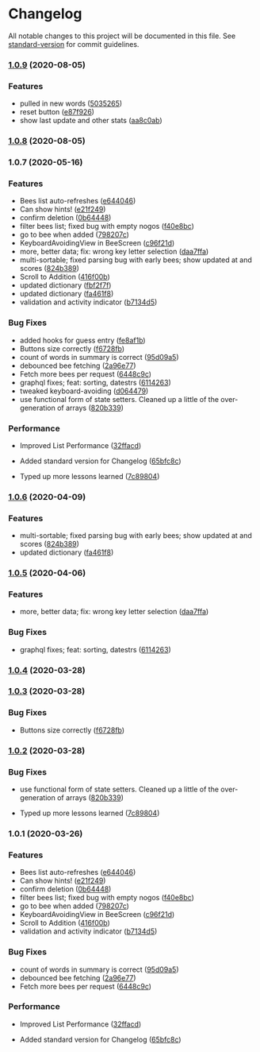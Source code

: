 # Changelog

All notable changes to this project will be documented in this file. See [standard-version](https://github.com/conventional-changelog/standard-version) for commit guidelines.

### [1.0.9](https://github.com/mrflip/lexy-bee/compare/v1.0.8...v1.0.9) (2020-08-05)


### Features

* pulled in new words ([5035265](https://github.com/mrflip/lexy-bee/commit/5035265fbb3168b590b07a3fc43f5a77de00e56f))
* reset button ([e87f926](https://github.com/mrflip/lexy-bee/commit/e87f926775f42f8a7c2e8b42d1495972a3872817))
* show last update and other stats ([aa8c0ab](https://github.com/mrflip/lexy-bee/commit/aa8c0ab237fea68f6158ff22b0f9c7ff242d5de8))

### [1.0.8](https://github.com/mrflip/lexy-bee/compare/v1.0.7...v1.0.8) (2020-08-05)

### 1.0.7 (2020-05-16)


### Features

* Bees list auto-refreshes ([e644046](https://github.com/mrflip/lexy-bee/commit/e6440464681667c2511d12f57d3b077b4ae7cbdb))
* Can show hints! ([e21f249](https://github.com/mrflip/lexy-bee/commit/e21f249eb9ab8762f2c49c2b073da9de3ba9b338))
* confirm deletion ([0b64448](https://github.com/mrflip/lexy-bee/commit/0b64448a811b1e0a0338a32c2f53146bf2e77206))
* filter bees list; fixed bug with empty nogos ([f40e8bc](https://github.com/mrflip/lexy-bee/commit/f40e8bc33d65b23f435bbdf0a6e32bcd063698ef))
* go to bee when added ([798207c](https://github.com/mrflip/lexy-bee/commit/798207ceaf31095ce50d029808a4f0f4c0484054))
* KeyboardAvoidingView in BeeScreen ([c96f21d](https://github.com/mrflip/lexy-bee/commit/c96f21dcca57d772ebae3a78f459f1a4e0ae7b19))
* more, better data; fix: wrong key letter selection ([daa7ffa](https://github.com/mrflip/lexy-bee/commit/daa7ffa3e2e48d3cfbe77c0a7ac0c78a6cf4eb3c))
* multi-sortable; fixed parsing bug with early bees; show updated at and scores ([824b389](https://github.com/mrflip/lexy-bee/commit/824b389a6da0e1dbd904a1d824543405abec71c8))
* Scroll to Addition ([416f00b](https://github.com/mrflip/lexy-bee/commit/416f00b56bd0c9ab1bedbd85bb2b0690408b7533))
* updated dictionary ([fbf2f7f](https://github.com/mrflip/lexy-bee/commit/fbf2f7ffe6ce0a1b77d19bcfccf0a8c44e79a899))
* updated dictionary ([fa461f8](https://github.com/mrflip/lexy-bee/commit/fa461f8597e4b287354b17f5d97bbe93aa2e5c95))
* validation and activity indicator ([b7134d5](https://github.com/mrflip/lexy-bee/commit/b7134d536c00cf6c2dda66d498caa354ad8a97ad))


### Bug Fixes

* added hooks for guess entry ([fe8af1b](https://github.com/mrflip/lexy-bee/commit/fe8af1b1c66cd17549a03e7c687b5a1d14b2ba93))
* Buttons size correctly ([f6728fb](https://github.com/mrflip/lexy-bee/commit/f6728fb1e9b798280d55e5cb50cea2604f32f9dd))
* count of words in summary is correct ([95d09a5](https://github.com/mrflip/lexy-bee/commit/95d09a5af17dd899a6ac491b27d6092d4923980a))
* debounced bee fetching ([2a96e77](https://github.com/mrflip/lexy-bee/commit/2a96e77b92aa6f7b8ad19d6cfcbf451e92fa6b51))
* Fetch more bees per request ([6448c9c](https://github.com/mrflip/lexy-bee/commit/6448c9c81c307f50dfcf9bbff96c9b1da10f907f))
* graphql fixes; feat: sorting, datestrs ([6114263](https://github.com/mrflip/lexy-bee/commit/6114263ba794e75f2880b9db4c0e27640b678b66))
* tweaked keyboard-avoiding ([d064479](https://github.com/mrflip/lexy-bee/commit/d064479e757776324b8ffa58d7530210762231c0))
* use functional form of state setters. Cleaned up a little of the over-generation of arrays ([820b339](https://github.com/mrflip/lexy-bee/commit/820b339e886bfe7d581a349967bd85bb80526806))


### Performance

* Improved List Performance ([32ffacd](https://github.com/mrflip/lexy-bee/commit/32ffacd1df3ca14622065ac5c19f877ed94e370d))


* Added standard version for Changelog ([65bfc8c](https://github.com/mrflip/lexy-bee/commit/65bfc8c74d54c15e5406acb37d2f7c6d07d49c73))
* Typed up more lessons learned ([7c89804](https://github.com/mrflip/lexy-bee/commit/7c898044537913bd3e47a57c6e329c439b79cc80))

### [1.0.6](https://github.com/mrflip/lexy-bee/compare/v1.0.5...v1.0.6) (2020-04-09)


### Features

* multi-sortable; fixed parsing bug with early bees; show updated at and scores ([824b389](https://github.com/mrflip/lexy-bee/commit/824b389a6da0e1dbd904a1d824543405abec71c8))
* updated dictionary ([fa461f8](https://github.com/mrflip/lexy-bee/commit/fa461f8597e4b287354b17f5d97bbe93aa2e5c95))

### [1.0.5](https://github.com/mrflip/lexy-bee/compare/v1.0.4...v1.0.5) (2020-04-06)


### Features

* more, better data; fix: wrong key letter selection ([daa7ffa](https://github.com/mrflip/lexy-bee/commit/daa7ffa3e2e48d3cfbe77c0a7ac0c78a6cf4eb3c))


### Bug Fixes

* graphql fixes; feat: sorting, datestrs ([6114263](https://github.com/mrflip/lexy-bee/commit/6114263ba794e75f2880b9db4c0e27640b678b66))

### [1.0.4](https://github.com/tooksome/lexybee-react-native-graphql-demo/compare/v1.0.3...v1.0.4) (2020-03-28)

### [1.0.3](https://github.com/tooksome/lexybee-react-native-graphql-demo/compare/v1.0.2...v1.0.3) (2020-03-28)


### Bug Fixes

* Buttons size correctly ([f6728fb](https://github.com/tooksome/lexybee-react-native-graphql-demo/commit/f6728fb1e9b798280d55e5cb50cea2604f32f9dd))

### [1.0.2](https://github.com/tooksome/lexybee-react-native-graphql-demo/compare/v1.0.1...v1.0.2) (2020-03-28)


### Bug Fixes

* use functional form of state setters. Cleaned up a little of the over-generation of arrays ([820b339](https://github.com/tooksome/lexybee-react-native-graphql-demo/commit/820b339e886bfe7d581a349967bd85bb80526806))


* Typed up more lessons learned ([7c89804](https://github.com/tooksome/lexybee-react-native-graphql-demo/commit/7c898044537913bd3e47a57c6e329c439b79cc80))

### 1.0.1 (2020-03-26)


### Features

* Bees list auto-refreshes ([e644046](https://github.com/tooksome/lexybee-react-native-graphql-demo/commit/e6440464681667c2511d12f57d3b077b4ae7cbdb))
* Can show hints! ([e21f249](https://github.com/tooksome/lexybee-react-native-graphql-demo/commit/e21f249eb9ab8762f2c49c2b073da9de3ba9b338))
* confirm deletion ([0b64448](https://github.com/tooksome/lexybee-react-native-graphql-demo/commit/0b64448a811b1e0a0338a32c2f53146bf2e77206))
* filter bees list; fixed bug with empty nogos ([f40e8bc](https://github.com/tooksome/lexybee-react-native-graphql-demo/commit/f40e8bc33d65b23f435bbdf0a6e32bcd063698ef))
* go to bee when added ([798207c](https://github.com/tooksome/lexybee-react-native-graphql-demo/commit/798207ceaf31095ce50d029808a4f0f4c0484054))
* KeyboardAvoidingView in BeeScreen ([c96f21d](https://github.com/tooksome/lexybee-react-native-graphql-demo/commit/c96f21dcca57d772ebae3a78f459f1a4e0ae7b19))
* Scroll to Addition ([416f00b](https://github.com/tooksome/lexybee-react-native-graphql-demo/commit/416f00b56bd0c9ab1bedbd85bb2b0690408b7533))
* validation and activity indicator ([b7134d5](https://github.com/tooksome/lexybee-react-native-graphql-demo/commit/b7134d536c00cf6c2dda66d498caa354ad8a97ad))


### Bug Fixes

* count of words in summary is correct ([95d09a5](https://github.com/tooksome/lexybee-react-native-graphql-demo/commit/95d09a5af17dd899a6ac491b27d6092d4923980a))
* debounced bee fetching ([2a96e77](https://github.com/tooksome/lexybee-react-native-graphql-demo/commit/2a96e77b92aa6f7b8ad19d6cfcbf451e92fa6b51))
* Fetch more bees per request ([6448c9c](https://github.com/tooksome/lexybee-react-native-graphql-demo/commit/6448c9c81c307f50dfcf9bbff96c9b1da10f907f))


### Performance

* Improved List Performance ([32ffacd](https://github.com/tooksome/lexybee-react-native-graphql-demo/commit/32ffacd1df3ca14622065ac5c19f877ed94e370d))


* Added standard version for Changelog ([65bfc8c](https://github.com/tooksome/lexybee-react-native-graphql-demo/commit/65bfc8c74d54c15e5406acb37d2f7c6d07d49c73))

